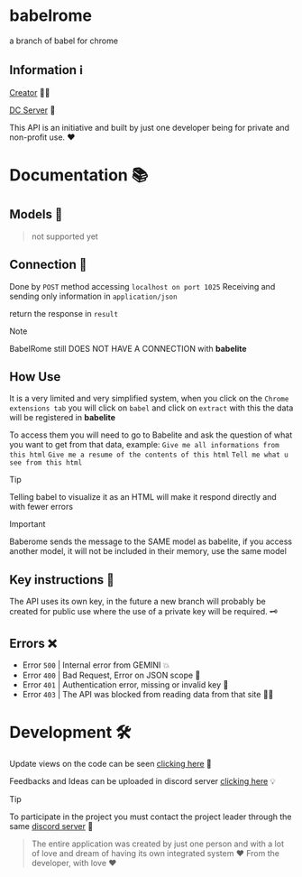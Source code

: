 # babelrome

a branch of babel for chrome

## Information ℹ️

[Creator](https://github.com/Eloazy) 👨‍💻

[DC Server](https://discord.gg/3Fzhj6ed9C) 💬

This API is an initiative and built by just one developer being for private and non-profit use. ❤️

# Documentation 📚

## Models 🧠

> not supported yet

## Connection 🔗

Done by `POST` method accessing `localhost on port 1025`
Receiving and sending only information in `application/json`

return the response in `result`

> [!NOTE]
> BabelRome still DOES NOT HAVE A CONNECTION with **babelite**

## How Use

It is a very limited and very simplified system, when you click on the `Chrome extensions tab` you will click on `babel` and click on `extract`
with this the data will be registered in **babelite**

To access them you will need to go to Babelite and ask the question of what you want to get from that data, example:
`Give me all informations from this html`
`Give me a resume of the contents of this html`
`Tell me what u see from this html`

> [!TIP]
> Telling babel to visualize it as an HTML will make it respond directly and with fewer errors

> [!IMPORTANT]
> Baberome sends the message to the SAME model as babelite, if you access another model, it will not be included in their memory, use the same model


## Key instructions 🔑

The API uses its own key, in the future a new branch will probably be created for public use where the use of a private key will be required. 🗝️

## Errors ❌

- Error `500` | Internal error from GEMINI 💥
- Error `400` | Bad Request, Error on JSON scope 📝
- Error `401` | Authentication error, missing or invalid key 🔑
- Error `403` | The API was blocked from reading data from that site 🙅🏻‍

# Development 🛠️

Update views on the code can be seen [clicking here](https://github.com/users/Eloazy/projects/3) 👀

Feedbacks and Ideas can be uploaded in discord server [clicking here](https://discord.gg/3Fzhj6ed9C) 💡

> [!TIP]
> To participate in the project you must contact the project leader through the same [discord server](https://discord.gg/3Fzhj6ed9C) 🤝

> The entire application was created by just one person and with a lot of love and dream of having its own integrated system
> ❤️ From the developer, with love ❤️



